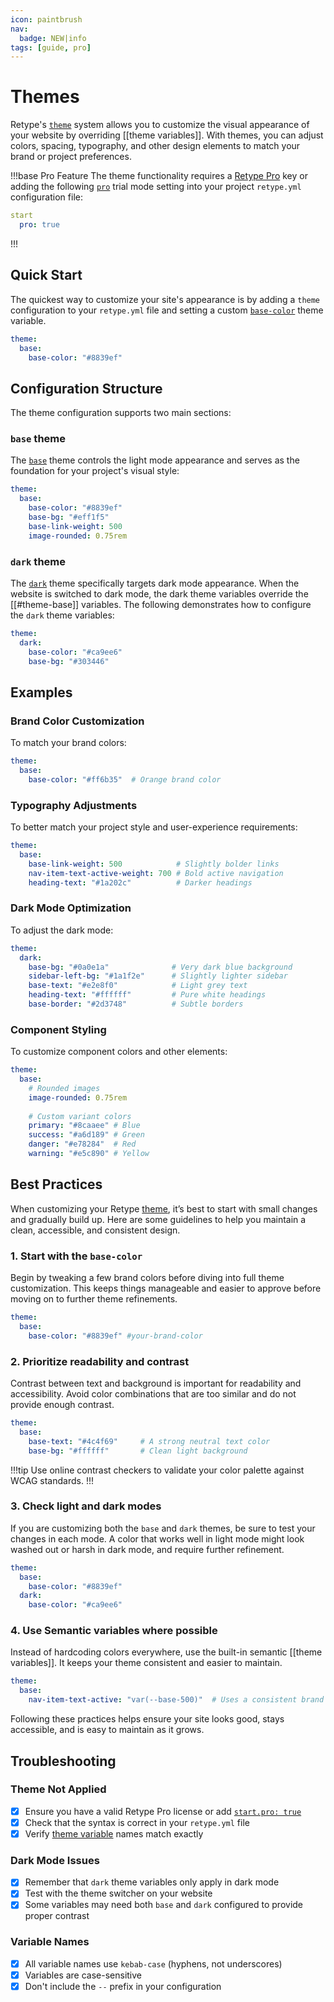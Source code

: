 ```yaml
---
icon: paintbrush
nav:
  badge: NEW|info
tags: [guide, pro]
---
```

# Themes

Retype's [`theme`](/configuration/project.md#theme) system allows you to customize the visual appearance of your website by overriding [[theme variables]]. With themes, you can adjust colors, spacing, typography, and other design elements to match your brand or project preferences.

!!!base Pro Feature
The theme functionality requires a [Retype Pro](/pro/pro.md) key or adding the following [`pro`](/configuration/project.md#pro) trial mode setting into your project `retype.yml` configuration file:

```yaml
start
  pro: true
```
!!!

## Quick Start

The quickest way to customize your site's appearance is by adding a `theme` configuration to your `retype.yml` file and setting a custom [`base-color`](/configuration/theme-variables.md#base-variables) theme variable.

```yml
theme:
  base:
    base-color: "#8839ef"
```

## Configuration Structure

The theme configuration supports two main sections:

### `base` theme

The [`base`](/configuration/project.md#theme-base) theme controls the light mode appearance and serves as the foundation for your project's visual style:

```yaml
theme:
  base:
    base-color: "#8839ef"
    base-bg: "#eff1f5"
    base-link-weight: 500
    image-rounded: 0.75rem
```

### `dark` theme

The [`dark`](/configuration/project.md#theme-dark) theme specifically targets dark mode appearance. When the website is switched to dark mode, the dark theme variables override the [[#theme-base]] variables. The following demonstrates how to configure the `dark` theme variables:

```yaml
theme:
  dark:
    base-color: "#ca9ee6"
    base-bg: "#303446"
```

## Examples

### Brand Color Customization

To match your brand colors:

```yml
theme:
  base:
    base-color: "#ff6b35"  # Orange brand color
```

### Typography Adjustments

To better match your project style and user-experience requirements:

```yml
theme:
  base:
    base-link-weight: 500            # Slightly bolder links
    nav-item-text-active-weight: 700 # Bold active navigation
    heading-text: "#1a202c"          # Darker headings
```

### Dark Mode Optimization

To adjust the dark mode:

```yml
theme:
  dark:
    base-bg: "#0a0e1a"              # Very dark blue background
    sidebar-left-bg: "#1a1f2e"      # Slightly lighter sidebar
    base-text: "#e2e8f0"            # Light grey text
    heading-text: "#ffffff"         # Pure white headings
    base-border: "#2d3748"          # Subtle borders
```

### Component Styling

To customize component colors and other elements:

```yml
theme:
  base:
    # Rounded images
    image-rounded: 0.75rem
    
    # Custom variant colors
    primary: "#8caaee" # Blue
    success: "#a6d189" # Green
    danger: "#e78284"  # Red
    warning: "#e5c890" # Yellow    
```

## Best Practices

When customizing your Retype [theme](/configuration/project.md#theme), it’s best to start with small changes and gradually build up. Here are some guidelines to help you maintain a clean, accessible, and consistent design.

### 1. Start with the `base-color`

Begin by tweaking a few brand colors before diving into full theme customization. This keeps things manageable and easier to approve before moving on to further theme refinements. 

```yml
theme:
  base:
    base-color: "#8839ef" #your-brand-color
```

### 2. Prioritize readability and contrast

Contrast between text and background is important for readability and accessibility. Avoid color combinations that are too similar and do not provide enough contrast.

```yml
theme:
  base:
    base-text: "#4c4f69"     # A strong neutral text color
    base-bg: "#ffffff"       # Clean light background
```

!!!tip
Use online contrast checkers to validate your color palette against WCAG standards.
!!!

### 3. Check light and dark modes

If you are customizing both the `base` and `dark` themes, be sure to test your changes in each mode. A color that works well in light mode might look washed out or harsh in dark mode, and require further refinement. 

```yml
theme:
  base:
    base-color: "#8839ef"
  dark:
    base-color: "#ca9ee6"
```

### 4. Use Semantic variables where possible

Instead of hardcoding colors everywhere, use the built-in semantic [[theme variables]]. It keeps your theme consistent and easier to maintain.

```yml
theme:
  base:
    nav-item-text-active: "var(--base-500)"  # Uses a consistent brand tone
```

Following these practices helps ensure your site looks good, stays accessible, and is easy to maintain as it grows.

## Troubleshooting

### Theme Not Applied

- [x] Ensure you have a valid Retype Pro license or add [`start.pro: true`](/configuration/project.md#pro)
- [x] Check that the syntax is correct in your `retype.yml` file
- [x] Verify [theme variable](/configuration/theme-variables.md) names match exactly

### Dark Mode Issues

- [x] Remember that `dark` theme variables only apply in dark mode
- [x] Test with the theme switcher on your website
- [x] Some variables may need both `base` and `dark` configured to provide proper contrast

### Variable Names

- [x] All variable names use `kebab-case` (hyphens, not underscores)
- [x] Variables are case-sensitive
- [x] Don't include the `--` prefix in your configuration
